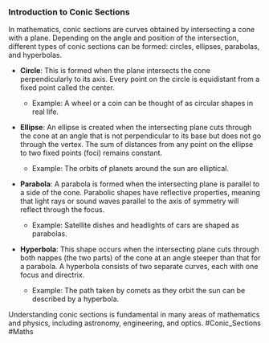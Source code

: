 ### Introduction to Conic Sections

In mathematics, conic sections are curves obtained by intersecting a cone with a plane. Depending on the angle and position of the intersection, different types of conic sections can be formed: circles, ellipses, parabolas, and hyperbolas.

- **Circle**: This is formed when the plane intersects the cone perpendicularly to its axis. Every point on the circle is equidistant from a fixed point called the center.
  - Example: A wheel or a coin can be thought of as circular shapes in real life.

- **Ellipse**: An ellipse is created when the intersecting plane cuts through the cone at an angle that is not perpendicular to its base but does not go through the vertex. The sum of distances from any point on the ellipse to two fixed points (foci) remains constant.
  - Example: The orbits of planets around the sun are elliptical.

- **Parabola**: A parabola is formed when the intersecting plane is parallel to a side of the cone. Parabolic shapes have reflective properties, meaning that light rays or sound waves parallel to the axis of symmetry will reflect through the focus.
  - Example: Satellite dishes and headlights of cars are shaped as parabolas.

- **Hyperbola**: This shape occurs when the intersecting plane cuts through both nappes (the two parts) of the cone at an angle steeper than that for a parabola. A hyperbola consists of two separate curves, each with one focus and directrix.
  - Example: The path taken by comets as they orbit the sun can be described by a hyperbola.

Understanding conic sections is fundamental in many areas of mathematics and physics, including astronomy, engineering, and optics. #Conic_Sections #Maths